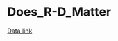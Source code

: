 # Does_R-D_Matter

[Data link](https://drive.google.com/drive/folders/1dxTrG2rarP4kTOWNTRfxmJJcATE5WOu3?usp=sharing)
